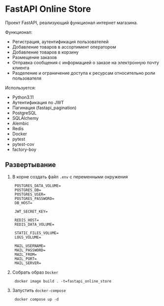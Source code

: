# FastAPI Online Store

Проект FastAPI, реализующий функционал интернет магазина.

Функционал:

+ Регистрация, аутентификация пользователей
+ Добавление товаров в ассортимент оператором
+ Добавление товаров в корзину
+ Размещение заказов
+ Отправка сообщения с информацией о заказе на электронную почту клиента
+ Разделение и ограничение доступа к ресурсам относительно роли пользователя

Используется:

+ Python3.11
+ Аутентификация по JWT
+ Пагинация (fastapi_pagination)
+ PostgreSQL 
+ SQLAlchemy
+ Alembic
+ Redis
+ Docker
+ pytest
+ pytest-cov
+ factory-boy


## Развертывание

1. В корне создать файл `.env` с переменными окружения

        
        POSTGRES_DATA_VOLUME=
        POSTGRES_DB=
        POSTGRES_USER=
        POSTGRES_PASSWORD=
        DB_HOST=
        
        JWT_SECRET_KEY=
        
        REDIS_HOST=
        REDIS_DATA_VOLUME=
        
        STATIC_FILES_VOLUME=
        LOGS_VOLUME=
        
        MAIL_USERNAME=
        MAIL_PASSWORD=
        MAIL_FROM=
        MAIL_PORT=
        MAIL_SERVER=


3. Собрать образ `Docker`

    
        docker image build . -t=fastapi_online_store
    

2. Запустить `docker-compose`


        docker compose up -d
